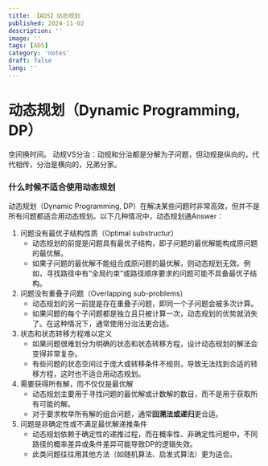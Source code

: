 ```yaml
---
title: 【ADS】动态规划
published: 2024-11-02
description: ''
image: ''
tags: [ADS]
category: 'notes'
draft: false 
lang: ''
---
```

# 动态规划（Dynamic Programming, DP）
空间换时间。
动规VS分治：动规和分治都是分解为子问题，但动规是纵向的，代代相传，分治是横向的，兄弟分家。

### 什么时候不适合使用动态规划
动态规划（Dynamic Programming, DP）在解决某些问题时非常高效，但并不是所有问题都适合用动态规划。以下几种情况中，动态规划通Answer：
1. 问题没有最优子结构性质（Optimal substructur）
	* 动态规划的前提是问题具有最优子结构，即子问题的最优解能构成原问题的最优解。
	* 如果子问题的最优解不能组合成原问题的最优解，则动态规划无效。例如，寻找路径中有“全局约束”或路径顺序要求的问题可能不具备最优子结构。
2. 问题没有重叠子问题（Overlapping sub-problems）
	* 动态规划的另一前提是存在重叠子问题，即同一个子问题会被多次计算。
	* 如果问题的每个子问题都是独立且只被计算一次，动态规划的优势就消失了。在这种情况下，通常使用分治法更合适。
3. 状态和状态转移方程难以定义
	* 如果问题很难划分为明确的状态和状态转移方程，设计动态规划的解法会变得非常复杂。
	* 有些问题的状态空间过于庞大或转移条件不规则，导致无法找到合适的转移方程，这时也不适合用动态规划。
4. 需要获得所有解，而不仅仅是最优解
	* 动态规划主要用于寻找问题的最优解或计数解的数目，而不是用于获取所有可能的解。
	* 对于要求枚举所有解的组合问题，通常**回溯法或递归**更合适。
5. 问题是非确定性或不满足最优解递推条件
	* 动态规划依赖于确定性的递推过程，而在概率性、非确定性问题中，不同路径的概率差异或条件差异可能导致DP的逻辑失效。
	* 此类问题往往用其他方法（如随机算法、启发式算法）更为适合。
